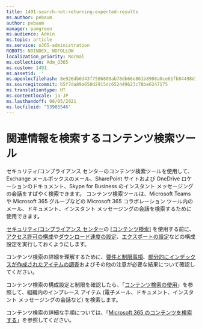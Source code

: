 ```yaml
---
title: 1491-search-not-returning-expected-results
ms.author: pebaum
author: pebaum
manager: pamgreen
ms.audience: Admin
ms.topic: article
ms.service: o365-administration
ROBOTS: NOINDEX, NOFOLLOW
localization_priority: Normal
ms.collection: Adm_O365
ms.custom: 1491
ms.assetid: ''
ms.openlocfilehash: 8e926db0d43f7586809ab78db66e861b8908a0ce61fb84498d1993bcc301d5f4
ms.sourcegitcommit: b5f7da89a650d2915dc652449623c78be6247175
ms.translationtype: HT
ms.contentlocale: ja-JP
ms.lasthandoff: 08/05/2021
ms.locfileid: "53985546"
---
```

# <a name="content-search-tool-to-find-relevant-info"></a>関連情報を検索するコンテンツ検索ツール

セキュリティ/コンプライアンス センターのコンテンツ検索ツールを使用して、Exchange メールボックスのメール、SharePoint サイトおよび OneDrive ロケーションのドキュメント、Skype for Business のインスタント メッセージングの会話をすばやく検索できます。 コンテンツ検索ツールは、Microsoft Teams や Microsoft 365 グループなどの Microsoft 365 コラボレーション ツール内のメール、ドキュメント、インスタント メッセージングの会話を検索するために使用できます。


[セキュリティ/コンプライアンス センター](https://sip.protection.office.com/homepage)の [[コンテンツ検索]](https://sip.protection.office.com/contentsearchbeta?ContentOnly=1) を使用する前に、[アクセス許可の構成](https://docs.microsoft.com/microsoft-365/compliance/permissions-filtering-for-content-search)や[ダウンロード速度の設定](https://docs.microsoft.com/microsoft-365/compliance/increase-download-speeds-when-exporting-ediscovery-results)、[エクスポートの設定](https://docs.microsoft.com/microsoft-365/compliance/disable-reports-when-you-export-content-search-results)などの構成設定を実行しておくようにします。

コンテンツ検索の詳細を理解するために、[要件と制限事項](https://docs.microsoft.com/microsoft-365/compliance/limits-for-content-search)、[部分的にインデックスが作成されたアイテムの調査](https://docs.microsoft.com/microsoft-365/compliance/investigating-partially-indexed-items-in-ediscovery)およびその他の注意が必要な結果について確認してください。

コンテンツ検索の構成設定と制限を確認したら、「[コンテンツ検索の使用</a>」を参照して、組織内のインプレース アイテム (電子メール、ドキュメント、インスタント メッセージングの会話など) を検索します](https://docs.microsoft.com/microsoft-365/compliance/content-search)。

コンテンツ検索の詳細な手順については、「[Microsoft 365 のコンテンツを検索する](https://docs.microsoft.com/microsoft-365/compliance/search-for-content)」を参照してください。

